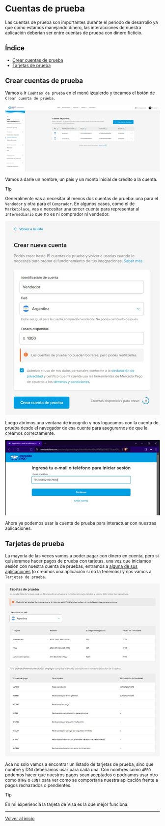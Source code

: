 # Cuentas de prueba

Las cuentas de prueba son importantes durante el periodo de desarrollo ya que como estamos manejando dinero, las interacciones de nuestra aplicación deberían ser entre cuentas de prueba con dinero ficticio.

## Índice

- [Crear cuentas de prueba](#crear-cuentas-de-prueba)
- [Tarjetas de prueba](#tarjetas-de-prueba)

## Crear cuentas de prueba

Vamos a ir `Cuentas de prueba` en el menú izquierdo y tocamos el botón de `Crear cuenta de prueba`.

![image](./screenshots/crear-cuentas.jpg)

Vamos a darle un nombre, un país y un monto inicial de crédito a la cuenta.

> [!TIP]
> Generalmente vas a necesitar al menos dos cuentas de prueba: una para el `Vendedor` y otra para el `Comprador`. En algunos casos, como el de `Marketplace`, vas a necesitar una tercer cuenta para representar al `Intermediario` que no es ni comprador ni vendedor.

![image](./screenshots/form-cuenta.jpg)

Luego abrimos una ventana de incognito y nos logueamos con la cuenta de prueba desde el navegador de esa cuenta para asegurarnos de que la creamos correctamente.

![image](./screenshots/login-prueba.jpg)

Ahora ya podemos usar la cuenta de prueba para interactuar con nuestras aplicaciones.

## Tarjetas de prueba

La mayoría de las veces vamos a poder pagar con dinero en cuenta, pero si quisieramos hacer pagos de prueba con tarjetas, una vez que iniciamos sesión con nuestra cuenta de pruebas, entramos a [alguna de sus aplicaciones](https://www.mercadopago.com.ar/developers/panel/app/) (o creamos una aplicación si no la tenemos) y nos vamos a `Tarjetas de prueba`.

![image](./screenshots/tarjetas.jpg)

Acá no solo vamos a encontrar un listado de tarjetas de prueba, sino que nombre y DNI deberíamos usar para cada una. Con nombres como `APRO` podemos hacer que nuestros pagos sean aceptados o podríamos usar otro como `OTHE` o `CONT` para ver como se comportaría nuestra aplicación frente a pagos rechazados o pendientes.

> [!TIP]
> En mi experiencia la tarjeta de Visa es la que mejor funciona.

---

[Volver al inicio](../../README.md)